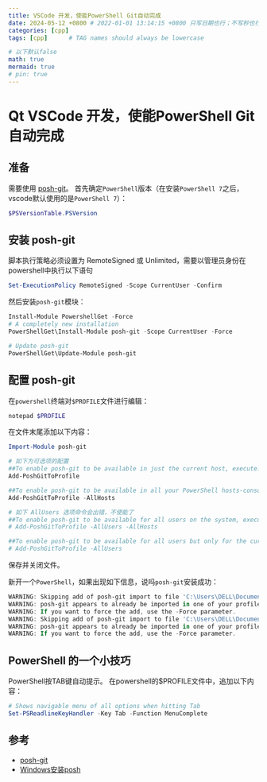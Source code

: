```yaml
---
title: VSCode 开发，使能PowerShell Git自动完成
date: 2024-05-12 +0800 # 2022-01-01 13:14:15 +0800 只写日期也行；不写秒也行；这样也行 2022-03-09T00:55:42+08:00
categories: [cpp]
tags: [cpp]      # TAG names should always be lowercase

# 以下默认false
math: true
mermaid: true
# pin: true
---
```


# Qt VSCode 开发，使能PowerShell Git自动完成

## 准备

需要使用 [posh-git](https://github.com/dahlbyk/posh-git)。
首先确定`PowerShell`版本（在安装`PowerShell 7`之后，vscode默认使用的是`PowerShell 7`）：


```powershell
$PSVersionTable.PSVersion
```

## 安装 posh-git

脚本执行策略必须设置为 RemoteSigned 或 Unlimited，需要以管理员身份在powershell中执行以下语句

```powershell
Set-ExecutionPolicy RemoteSigned -Scope CurrentUser -Confirm
```

然后安装`posh-git`模块：

```powershell
Install-Module PowershellGet -Force
# A completely new installation
PowerShellGet\Install-Module posh-git -Scope CurrentUser -Force

# Update posh-git
PowerShellGet\Update-Module posh-git
```

## 配置 posh-git

在`powershell`终端对`$PROFILE`文件进行编辑：

```powershell
notepad $PROFILE
```

在文件末尾添加以下内容：

```powershell
Import-Module posh-git

# 如下为可选项的配置
##To enable posh-git to be available in just the current host, execute:
Add-PoshGitToProfile

##To enable posh-git to be available in all your PowerShell hosts-console, ISE, etc, execute:
Add-PoshGitToProfile -AllHosts

# 如下 AllUsers 选项命令会出错，不使能了
##To enable posh-git to be available for all users on the system, execute:
# Add-PoshGitToProfile -AllUsers -AllHosts

##To enable posh-git to be available for all users but only for the current host
# Add-PoshGitToProfile -AllUsers
```

保存并关闭文件。

新开一个`PowerShell`，如果出现如下信息，说吗`posh-git`安装成功：

```powershell
WARNING: Skipping add of posh-git import to file 'C:\Users\DELL\Documents\PowerShell\Microsoft.PowerShell_profile.ps1'.
WARNING: posh-git appears to already be imported in one of your profile scripts.
WARNING: If you want to force the add, use the -Force parameter.
WARNING: Skipping add of posh-git import to file 'C:\Users\DELL\Documents\PowerShell\profile.ps1'.
WARNING: posh-git appears to already be imported in one of your profile scripts.
WARNING: If you want to force the add, use the -Force parameter.
```

## PowerShell 的一个小技巧

PowerShell按TAB键自动提示。
在powershell的$PROFILE文件中，追加以下内容：

```powershell
# Shows navigable menu of all options when hitting Tab
Set-PSReadlineKeyHandler -Key Tab -Function MenuComplete
```

## 参考

- [posh-git](https://github.com/dahlbyk/posh-git)
- [Windows安装posh](https://blog.csdn.net/cxs5534/article/details/129737617)

